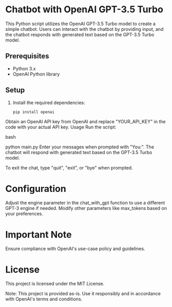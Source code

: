 
# Chatbot with OpenAI GPT-3.5 Turbo

This Python script utilizes the OpenAI GPT-3.5 Turbo model to create a simple chatbot. Users can interact with the chatbot by providing input, and the chatbot responds with generated text based on the GPT-3.5 Turbo model.

## Prerequisites

- Python 3.x
- OpenAI Python library

## Setup

1. Install the required dependencies:

   ```bash
   pip install openai
Obtain an OpenAI API key from OpenAI and replace "YOUR_API_KEY" in the code with your actual API key.
Usage
Run the script:

bash

python main.py
Enter your messages when prompted with "You:". The chatbot will respond with generated text based on the GPT-3.5 Turbo model.

To exit the chat, type "quit", "exit", or "bye" when prompted.

# Configuration

Adjust the engine parameter in the chat_with_gpt function to use a different GPT-3 engine if needed.
Modify other parameters like max_tokens based on your preferences.

# Important Note

Ensure compliance with OpenAI's use-case policy and guidelines.

# License

This project is licensed under the MIT License.

Note: This project is provided as-is. Use it responsibly and in accordance with OpenAI's terms and conditions.
